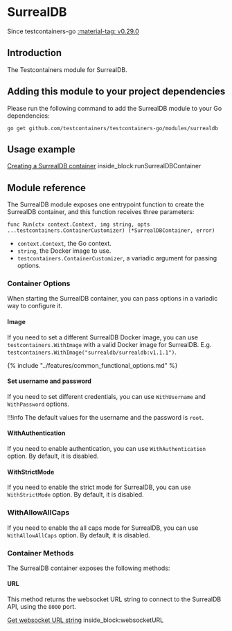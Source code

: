 # SurrealDB

Since testcontainers-go <a href="https://github.com/testcontainers/testcontainers-go/releases/tag/v0.29.0"><span class="tc-version">:material-tag: v0.29.0</span></a>

## Introduction

The Testcontainers module for SurrealDB.

## Adding this module to your project dependencies

Please run the following command to add the SurrealDB module to your Go dependencies:

```
go get github.com/testcontainers/testcontainers-go/modules/surrealdb
```

## Usage example

<!--codeinclude-->
[Creating a SurrealDB container](../../modules/surrealdb/examples_test.go) inside_block:runSurrealDBContainer
<!--/codeinclude-->

## Module reference

The SurrealDB module exposes one entrypoint function to create the SurrealDB container, and this function receives three parameters:

```golang
func Run(ctx context.Context, img string, opts ...testcontainers.ContainerCustomizer) (*SurrealDBContainer, error)
```

- `context.Context`, the Go context.
- `string`, the Docker image to use.
- `testcontainers.ContainerCustomizer`, a variadic argument for passing options.

### Container Options

When starting the SurrealDB container, you can pass options in a variadic way to configure it.

#### Image

If you need to set a different SurrealDB Docker image, you can use `testcontainers.WithImage` with a valid Docker image
for SurrealDB. E.g. `testcontainers.WithImage("surrealdb/surrealdb:v1.1.1")`.

{% include "../features/common_functional_options.md" %}

#### Set username and password

If you need to set different credentials, you can use `WithUsername` and `WithPassword` options.

!!!info
    The default values for the username and the password is `root`.

#### WithAuthentication

If you need to enable authentication, you can use `WithAuthentication` option. By default, it is disabled.

#### WithStrictMode

If you need to enable the strict mode for SurrealDB, you can use `WithStrictMode` option. By default, it is disabled.

### WithAllowAllCaps

If you need to enable the all caps mode for SurrealDB, you can use `WithAllowAllCaps` option. By default, it is disabled.

### Container Methods

The SurrealDB container exposes the following methods:

#### URL

This method returns the websocket URL string to connect to the SurrealDB API, using the `8000` port.

<!--codeinclude-->
[Get websocket URL string](../../modules/surrealdb/surrealdb_test.go) inside_block:websocketURL
<!--/codeinclude-->
